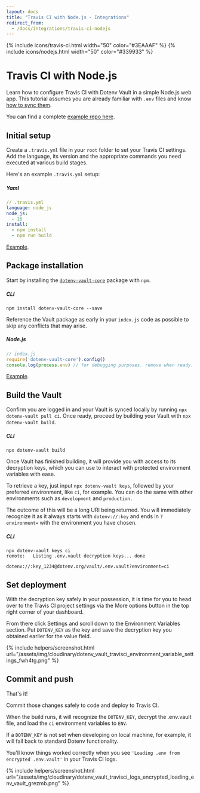 ```yaml
---
layout: docs
title: "Travis CI with Node.js - Integrations"
redirect_from:
  - /docs/integrations/travis-ci-nodejs
---
```


{% include icons/travis-ci.html width="50" color="#3EAAAF" %}
{% include icons/nodejs.html width="50" color="#339933" %}

# __Travis CI with Node.js__

Learn how to configure Travis CI with Dotenv Vault in a simple Node.js web app. This tutorial assumes you are already familiar with `.env` files and know [how to sync them](/docs/tutorials/sync).

You can find a complete [example repo here](https://github.com/dotenv-org/integration-example-travis-ci-nodejs).

## Initial setup
Create a `.travis.yml` file in your `root` folder to set your Travis CI settings. Add the language, its version and the appropriate commands you need executed at various build stages.

Here's an example `.travis.yml` setup:

##### Yaml

```yml
// .travis.yml
language: node_js
node_js:
  - 16
install:
  - npm install
  - npm run build
```
[Example](https://github.com/dotenv-org/integration-example-travis-ci-nodejs/blob/master/.travis.yml).

## Package installation
Start by installing the [`dotenv-vault-core`](https://github.com/dotenv-org/dotenv-vault-core) package with `npm`.


##### CLI
```shell
npm install dotenv-vault-core --save
```

Reference the Vault package as early in your `index.js` code as possible to skip any conflicts that may arise.

##### Node.js

```js
// index.js
require('dotenv-vault-core').config()
console.log(process.env) // for debugging purposes. remove when ready.
```
[Example](https://github.com/dotenv-org/integration-example-travis-ci-nodejs/blob/master/index.js).

## Build the Vault
Confirm you are logged in and your Vault is synced locally by running `npx dotenv-vault pull ci`. Once ready, proceed by building your Vault with `npx dotenv-vault build`.

##### CLI

```shell
npx dotenv-vault build
```

Once Vault has finished building, it will provide you with access to its decryption keys, which you can use to interact with protected environment variables with ease.

To retrieve a key, just input `npx dotenv-vault keys`, followed by your preferred environment, like `ci`, for example. You can do the same with other environments such as `development` and `production.`

The outcome of this will be a long URI being returned. You will immediately recognize it as it always starts with `dotenv://:key` and ends in `?environment=` with the environment you have chosen.

##### CLI

```shell
npx dotenv-vault keys ci
remote:   Listing .env.vault decryption keys... done

dotenv://:key_1234@dotenv.org/vault/.env.vault?environment=ci
```

## Set deployment
With the decryption key safely in your possession, it is time for you to head over to the Travis CI project settings via the More options button in the top right corner of your dashboard.

From there click Settings and scroll down to the Environment Variables section. Put `DOTENV_KEY` as the key and save the decryption key you obtained earlier for the value field.

{% include helpers/screenshot.html url="/assets/img/cloudinary/dotenv_vault_travisci_environment_variable_settings_fwh4tg.png" %}

## Commit and push

That's it!

Commit those changes safely to code and deploy to Travis CI.

When the build runs, it will recognize the `DOTENV_KEY`, decrypt the .env.vault file, and load the `ci` environment variables to `ENV`.

If a `DOTENV_KEY` is not set when developing on local machine, for example, it will fall back to standard Dotenv functionality.

You'll know things worked correctly when you see `'Loading .env from encrypted .env.vault'` in your Travis CI logs.

{% include helpers/screenshot.html url="/assets/img/cloudinary/dotenv_vault_travisci_logs_encrypted_loading_env_vault_grezmb.png" %}
